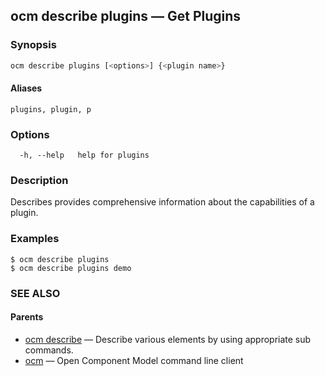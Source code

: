 ## ocm describe plugins &mdash; Get Plugins

### Synopsis

```bash
ocm describe plugins [<options>] {<plugin name>}
```

#### Aliases

```text
plugins, plugin, p
```

### Options

```
  -h, --help   help for plugins
```

### Description

Describes provides comprehensive information about the capabilities of
a plugin.

### Examples

```
$ ocm describe plugins
$ ocm describe plugins demo
```

### SEE ALSO

#### Parents

* [ocm describe](ocm_describe.md)	 &mdash; Describe various elements by using appropriate sub commands.
* [ocm](ocm.md)	 &mdash; Open Component Model command line client

